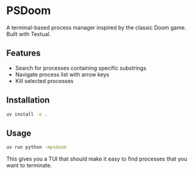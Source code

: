 # PSDoom

A terminal-based process manager inspired by the classic Doom game. Built with Textual.

## Features

- Search for processes containing specific substrings
- Navigate process list with arrow keys
- Kill selected processes

## Installation

```bash
uv install -e .
```

## Usage

```bash
uv run python -mpsdoom
```

This gives you a TUI that should make it easy to find processes that you want to terminate.
